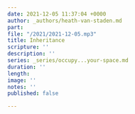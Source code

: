 ```yaml
---
date: 2021-12-05 11:37:04 +0000
author: _authors/heath-van-staden.md
part: 
file: "/2021/2021-12-05.mp3"
title: Inheritance
scripture: ''
description: ''
series: _series/occupy...your-space.md
duration: ''
length: 
image: ''
notes: ''
published: false

---
```

